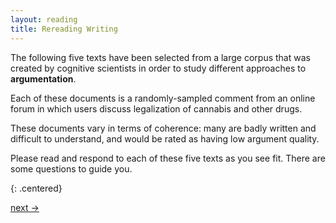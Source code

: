 ```yaml
---
layout: reading
title: Rereading Writing
---
```


The following five texts have been selected from a large corpus that was created by cognitive scientists in order to study different approaches to <b>argumentation</b>. 

Each of these documents is a randomly-sampled comment from an online forum in which users discuss legalization of cannabis and other drugs. 

These documents vary in terms of coherence: many are badly written and difficult to understand, and would be rated as having low argument quality. 

Please read and respond to each of these five texts as you see fit. There are some questions to guide you. 

<!-- {: .code}
this is some code. -->

{: .centered}
<!-- {: .small} -->
<a href="task1.html">next -></a>